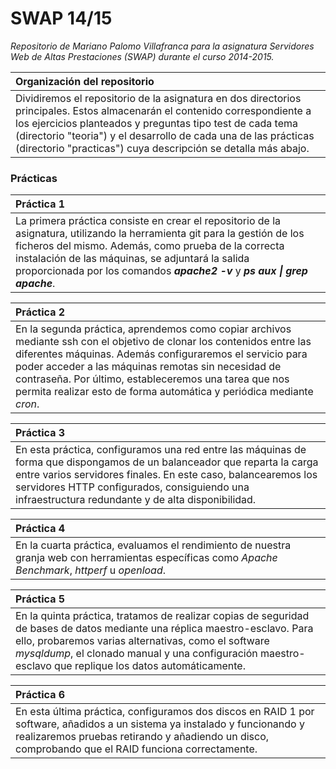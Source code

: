 SWAP 14/15
=====================
*Repositorio de Mariano Palomo Villafranca para la asignatura Servidores Web de Altas Prestaciones (SWAP) durante el curso 2014-2015.*

|Organización del repositorio|
|:---|
|Dividiremos el repositorio de la asignatura en dos directorios principales. Estos almacenarán el contenido correspondiente a los ejercicios planteados y preguntas tipo test de cada tema (directorio "teoria") y el desarrollo de cada una de las prácticas (directorio "practicas") cuya descripción se detalla más abajo. |

### Prácticas
|Práctica 1|
|:---|
|La primera práctica consiste en crear el repositorio de la asignatura, utilizando la herramienta git para la gestión de los ficheros del mismo. Además, como prueba de la correcta instalación de las máquinas, se adjuntará la salida proporcionada por los comandos ***apache2 -v*** y ***ps aux &#124; grep apache***.|

|Práctica 2|
|:---|
|En la segunda práctica, aprendemos como copiar archivos mediante ssh con el objetivo de clonar los contenidos entre las diferentes máquinas. Además configuraremos el servicio para poder acceder a las máquinas remotas sin necesidad de contraseña. Por último, estableceremos una tarea que nos permita realizar esto de forma automática y periódica mediante *cron*.|

|Práctica 3|
|:---|
|En esta práctica, configuramos una red entre las máquinas de forma que dispongamos de un balanceador que reparta la carga entre varios servidores finales. En este caso, balancearemos los servidores HTTP configurados, consiguiendo una infraestructura redundante y de alta disponibilidad.|

|Práctica 4|
|:---|
|En la cuarta práctica, evaluamos el rendimiento de nuestra granja web con herramientas específicas como *Apache Benchmark*, *httperf* u *openload*.|

|Práctica 5|
|:---|
|En la quinta práctica, tratamos de realizar copias de seguridad de bases de datos mediante una réplica maestro-esclavo. Para ello, probaremos varias alternativas, como el software *mysqldump*, el clonado manual y una configuración maestro-esclavo que replique los datos automáticamente.|

|Práctica 6|
|:---|
|En esta última práctica, configuramos dos discos en RAID 1 por software, añadidos a un sistema ya instalado y funcionando y realizaremos pruebas retirando y añadiendo un disco, comprobando que el RAID funciona correctamente.|

